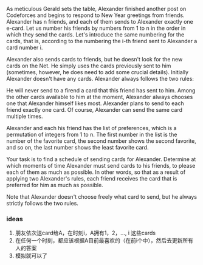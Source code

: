 As meticulous Gerald sets the table, Alexander finished another post on Codeforces and begins to respond to New Year greetings from friends. Alexander has n friends, and each of them sends to Alexander exactly one e-card. Let us number his friends by numbers from 1 to n in the order in which they send the cards. Let's introduce the same numbering for the cards, that is, according to the numbering the i-th friend sent to Alexander a card number i.

Alexander also sends cards to friends, but he doesn't look for the new cards on the Net. He simply uses the cards previously sent to him (sometimes, however, he does need to add some crucial details). Initially Alexander doesn't have any cards. Alexander always follows the two rules:

He will never send to a firend a card that this friend has sent to him.
Among the other cards available to him at the moment, Alexander always chooses one that Alexander himself likes most.
Alexander plans to send to each friend exactly one card. Of course, Alexander can send the same card multiple times.

Alexander and each his friend has the list of preferences, which is a permutation of integers from 1 to n. The first number in the list is the number of the favorite card, the second number shows the second favorite, and so on, the last number shows the least favorite card.

Your task is to find a schedule of sending cards for Alexander. Determine at which moments of time Alexander must send cards to his friends, to please each of them as much as possible. In other words, so that as a result of applying two Alexander's rules, each friend receives the card that is preferred for him as much as possible.

Note that Alexander doesn't choose freely what card to send, but he always strictly follows the two rules.


### ideas
1. 朋友依次送card给A，在时刻i，A拥有1，2，..., i 这些cards
2. 在任何一个时刻，都应该根据A目前最喜欢的（在前i个中），然后去更新所有人的答案
3. 模拟就可以了